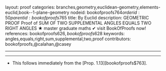 layout: proof
categories: branches,geometry,euclidean-geometry,elements-euclid,book--1-plane-geometry
nodeid: bookofproofs$764
orderid: 50
parentid: bookofproofs$765
title: By Euclid
description: GEOMETRIC PROOF Proof of SUM OF TWO SUPPLEMENTAL ANGLES EQUALS TWO RIGHT ANGLES &#9733; master graduate maths &#10004; visit BookOfProofs now!
references: bookofproofs$626,bookofproofs$628
keywords: angles,equals,right,sum,supplemental,two,proof
contributors: bookofproofs,@calahan,@casey

---


---

* This follows immediately from the [Prop. 1.13][bookofproofs$763].